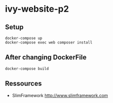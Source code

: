 # ivy-website-p2

## Setup
	docker-compose up
	docker-compose exec web composer install
	
	
## After changing DockerFile
	docker-compose build

## Ressources
* SlimFramework <http://www.slimframework.com>
